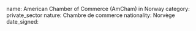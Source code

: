 name: American Chamber of Commerce (AmCham) in Norway 
category: private_sector
nature:  Chambre de commerce
nationality: Norvège
date_signed:
    